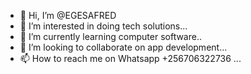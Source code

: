 - 👋 Hi, I’m @EGESAFRED
- 👀 I’m interested in doing tech solutions...
- 🌱 I’m currently learning computer software..
- 💞️ I’m looking to collaborate on app development...
- 📫 How to reach me on Whatsapp +256706322736 ...

<!---
EGESAFRED/EGESAFRED is a ✨ special ✨ repository because its `README.md` (this file) appears on your GitHub profile.
You can click the Preview link to take a look at your changes.
--->
